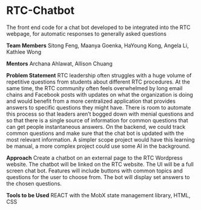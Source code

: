 # RTC-Chatbot
The front end code for a chat bot developed to be integrated into the RTC webpage, for automatic responses to generally asked questions

**Team Members**
Sitong Feng, Maanya Goenka, HaYoung Kong, Angela Li, Kathlee Wong

**Mentors**
Archana Ahlawat, Allison Chuang

**Problem Statement**
RTC leadership often struggles with a huge volume of repetitive questions from students about different RTC procedures. At the same time, the RTC community often feels overwhelmed by long email chains and Facebook posts with updates on what the organization is doing and would benefit from a more centralized application that provides answers to specific questions they might have. There is room to automate this process so that leaders aren’t bogged down with menial questions and so that there is a single source of information for common questions that can get people instantaneous answers. On the backend, we could track common questions and make sure that the chat bot is updated with the most relevant information. A simpler scope project would have this learning be manual, a more complex project could use some AI in the background.

**Approach**
Create a chatbot on an external page to the RTC Wordpress website. The chatbot will be linked on the RTC website. The UI will be a full screen chat bot. Features will include buttons with common topics and questions for the user to choose from. The bot will display set answers to the chosen questions.

**Tools to be Used**
REACT with the MobX state management library, HTML, CSS



